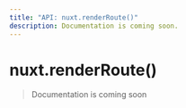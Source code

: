 ```yaml
---
title: "API: nuxt.renderRoute()"
description: Documentation is coming soon.
---
```


# nuxt.renderRoute()

> Documentation is coming soon
